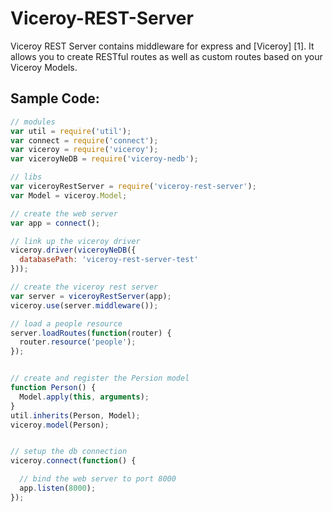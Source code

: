 # Viceroy-REST-Server

Viceroy REST Server contains middleware for express and [Viceroy] [1].
It allows you to create RESTful routes as well as custom routes based on
your Viceroy Models.

## Sample Code:

```javascript
// modules
var util = require('util');
var connect = require('connect');
var viceroy = require('viceroy');
var viceroyNeDB = require('viceroy-nedb');

// libs
var viceroyRestServer = require('viceroy-rest-server');
var Model = viceroy.Model;

// create the web server
var app = connect();

// link up the viceroy driver
viceroy.driver(viceroyNeDB({
  databasePath: 'viceroy-rest-server-test'
}));

// create the viceroy rest server
var server = viceroyRestServer(app);
viceroy.use(server.middleware());

// load a people resource
server.loadRoutes(function(router) {
  router.resource('people');
});


// create and register the Persion model
function Person() {
  Model.apply(this, arguments);
}
util.inherits(Person, Model);
viceroy.model(Person);


// setup the db connection
viceroy.connect(function() {

  // bind the web server to port 8000
  app.listen(8000);
});
```

